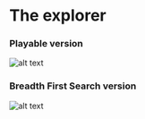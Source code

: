 # The explorer

### Playable version
![alt text](https://i.imgur.com/gUR23Yo.gif)

### Breadth First Search version

![alt text](https://i.imgur.com/y8MupTM.png)
